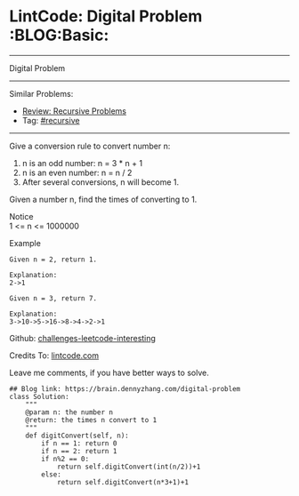 # LintCode: Digital Problem     :BLOG:Basic:


---

Digital Problem  

---

Similar Problems:  
-   [Review: Recursive Problems](https://brain.dennyzhang.com/review-recursive)
-   Tag: [#recursive](https://brain.dennyzhang.com/tag/recursive)

---

Give a conversion rule to convert number n:  
1.  n is an odd number: n = 3 \* n + 1
2.  n is an even number: n = n / 2
3.  After several conversions, n will become 1.

Given a number n, find the times of converting to 1.  

 Notice  
1 <= n <= 1000000  

Example  

    Given n = 2, return 1.
    
    Explanation:
    2->1

    Given n = 3, return 7.
    
    Explanation:
    3->10->5->16->8->4->2->1

Github: [challenges-leetcode-interesting](https://github.com/DennyZhang/challenges-leetcode-interesting/tree/master/digital-problem)  

Credits To: [lintcode.com](http://www.lintcode.com/en/problem/digital-problem/)  

Leave me comments, if you have better ways to solve.  

    ## Blog link: https://brain.dennyzhang.com/digital-problem
    class Solution:
        """
        @param n: the number n 
        @return: the times n convert to 1
        """
        def digitConvert(self, n):
            if n == 1: return 0
            if n == 2: return 1
            if n%2 == 0:
                return self.digitConvert(int(n/2))+1
            else:
                return self.digitConvert(n*3+1)+1